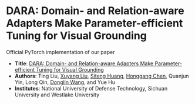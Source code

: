 # DARA: Domain- and Relation-aware Adapters Make Parameter-efficient Tuning for Visual Grounding
Official PyTorch implementation of our paper 
* **Title**: [DARA: Domain- and Relation-aware Adapters Make Parameter-efficient Tuning for Visual Grounding]()
* **Authors**: Ting Liu, [Xuyang Liu](https://xuyang-liu16.github.io/), [Siteng Huang](https://kyonhuang.top/), [Honggang Chen](https://sites.google.com/view/honggangchen/), Quanjun Yin, Long Qin, [Donglin Wang](https://milab.westlake.edu.cn/), and Yue Hu
* **Institutes**: National University of Defense Technology, Sichuan University and Westlake University  <br>
